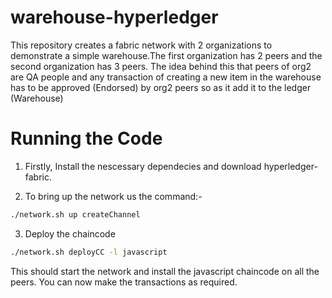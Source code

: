 # warehouse-hyperledger

This repository creates a fabric network with 2 organizations to demonstrate a simple warehouse.The first organization has 2 peers and the second organization has 3 peers. The idea behind this that peers of org2 are QA people and any transaction of creating a new item in the warehouse has to be approved (Endorsed) by org2 peers so as it add it to the ledger (Warehouse)

# Running the Code

1. Firstly, Install the nescessary dependecies and download hyperledger-fabric.

2. To bring up the network us the command:-

```bash
./network.sh up createChannel
```

3. Deploy the chaincode

```bash
./network.sh deployCC -l javascript
```

This should start the network and install the javascript chaincode on all the peers. You can now make the transactions as required.

